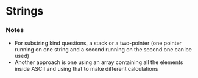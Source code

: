 # Strings

### Notes

* For substring kind questions, a stack or a two-pointer (one pointer running on one string and a second running on the second one can be used)
* Another approach is one using an array containing all the elements inside ASCII and using that to make different calculations
